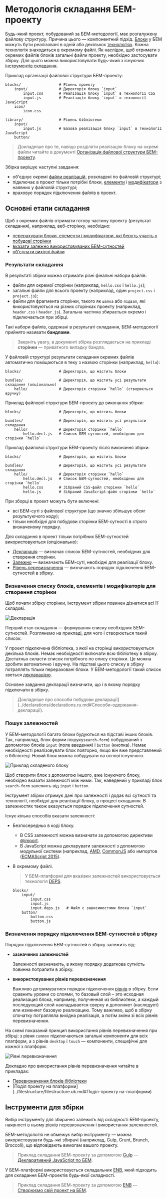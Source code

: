 # Методологія складання БЕМ-проекту

Будь-який проект, побудований за БЕМ-методології, має розгалужену файлову структуру. Причина цього — компонентний підхід. [Блоки](../key-concepts/key-concepts.uk.md#Блок) у БЕМ можуть бути реалізовані в одній або декількох [технологіях](../key-concepts/key-concepts.uk.md#Технологія-реалізації). Кожна технологія знаходиться в окремому файлі. Як наслідок, щоб отримати з окремих файлів блоків загальні файли проекту, необхідно застосувати збірку. Для цього можна використовувати будь-який з існуючих [інструментів складання](#Інструменти-для-збірки).

Приклад організації файлової структури БЕМ-проекту:

```files
blocks/                 # Рівень проекту
    input/              # Директорія блоку `input`
        input.css       # Реалізація блоку `input` в технології CSS
        input.js        # Реалізація блоку `input` в технології JavaScript
    icon/
        icon.css

library/                # Рівень бібліотеки
    input/
        input.js        # Базова реалізація блоку `input` в технології JavaScript
    button/
```

> Докладніше про те, навіщо розділяти реалізацію блоку на окремі файли читайте в документі [Організація файлової структури БЕМ-проекту](../filestructure/filestructure.uk.md).

Збірка вирішує наступні завдання:
* об'єднує окремі [файли реалізацій](../filestructure/filestructure.ru.md#Реалізація-блоку-поділяється-на-окремі-файли), розкладені по файловій структурі;
* підключає в проект тільки потрібні блоки, [елементи](../key-concepts/key-concepts.uk.md#Елемент) і [модифікатори](../key-concepts/key-concepts.uk.md#Модифікатор) з наявних у файловій структурі;
* враховує порядок підключення файлів в проект.

## Основні етапи складання

Щоб з окремих файлів отримати готову частину проекту (результат складання), наприклад, веб-сторінку, необхідно:

* [перерахувати блоки, елементи і модифікатори, які беруть участь у побудові сторінки](#Визначення-списку-блоків-елементів-модифікаторів-для-створення-сторінки)
* [вказати залежно використовуваних БЕМ-сутностей](#Пошук-залежностей)
* [об'єднати вихідні файли](#Визначення-порядку-підключення-БЕМ-сутностей-в-складання)

### Результати складання

В результаті збірки можна отримати різні фінальні набори файлів:

* файли для окремої сторінки (наприклад, `hello.css` і `hello.js`);
* загальні файли для всього проекту (наприклад, один `project.css` і `project.js`);
* файли для фрагмента сторінки, такого як `шапка` або `підвал`, які використовуються на різних сторінках проекту (наприклад, `header.css` і `header.js`). Загальна частина збирається окремо і підключається при збірці.

Такі набори файлів, одержані в результаті складання, БЕМ-методології прийнято називати **бандлами**.

> Зверніть увагу, в документі збірка розглядається на прикладі **сторінки** — приватного випадку бандла.

У файловій структурі результати складання окремих файлів автоматично поміщаються в теку з назвою сторінки (наприклад, `hello`):

```files
blocks/                 # Директорія, що містить блоки

bundles/                # Директорія, що містить усі результати складання (опціонально)
    hello/              # Директорія сторінки `hello` (створюється вручну)
```

Приклад файлової структури БЕМ-проекту до виконання збірки:

```files
blocks/                 # Директорія, що містить блоки

bundles/                # Директорія, що містить усі результати складання
    hello/              # Директорія сторінки `hello`
        hello.decl.js   # Список БЕМ-сутностей, необхідних для сторінки `hello`
```

Приклад файлової структури БЕМ-проекту після виконання збірки:

```files
blocks/                 # Директорія, що містить блоки

bundles/                # Директорія, що містить усі результати складання
    hello/              # Директорія сторінки `hello`
        hello.decl.js   # Список БЕМ-сутностей, необхідних для сторінки `hello`
        hello.css       # Зібраний CSS-файл сторінки `hello`
        hello.js        # Зібраний JavaScript-файл сторінки `hello`
```

При зборці в проект можуть бути включені:

* всі БЕМ-суті з файлової структури (що значно збільшує обсяг результуючого коду);
* тільки необхідні для побудови сторінки БЕМ-сутності в строго визначеному порядку.

Для складання в проект тільки потрібних БЕМ-сутностей використовуються (опціонально):

* [Декларація](#Визначення-списку-блоків-елементів-модифікаторів-для-створення-сторінки) — визначає список БЕМ-сутностей, необхідних для створення сторінки.
* [Залежно](#Пошук-залежностей) — визначають БЕМ-суті, необхідні для реалізації блоку.
* [Рівень перевизначення](#Определение-порядка-подключения-БЭМ-сущностей-в-сборку) — визначають порядок підключення БЕМ-сутностей в збірку.

### Визначення списку блоків, елементів і модифікаторів для створення сторінки

Щоб почати збірку сторінки, інструмент збірки повинен дізнатися всі її складові.

![Декларація](build__declaration.png)

Перший етап складання — формування списку необхідних БЕМ-сутностей. Розглянемо на прикладі, для чого і створюється такий список.

У проект підключена бібліотека, з якої на сторінці використовуються декілька блоків. Немає необхідності включати всю бібліотеку в збірку. Достатньо скласти список потрібного по опису сторінки. Це можна зробити автоматично і вручну. На підставі цього списку в збірку потраплять тільки перераховані блоки. У БЕМ-методології такий список зветься [декларацією](../declarations/declarations.uk.md).

Основне завдання декларації визначити, що і в якому порядку підключати в збірку.

> Докладніше про способи побудови декларації](../declarations/declarations.ru.md#Способи-одержання-декларації).

### Пошук залежностей

У БЕМ-методології багато блоки будуються на підставі інших блоків. Так, наприклад, блок форми пошуку`search-form`) побудований з допомогою блоків `input` (поле введення) і `button` (кнопка). Немає необхідності реалізовувати блок повторно, якщо він вже представлений в бібліотеці. Новий блок можна побудувати на основі існуючого.

![Приклад складеного блоку](build__search-form.png)

Щоб створити блок з допомогою іншого, вже існуючого блоку, необхідно вказати залежності між ними. Так, наведений у прикладі блок `search-form` залежить від `input` і `button`.

Інструмент збірки отримує дані про залежності і додає всі сутності та технології, необхідні для реалізації блоку, в процесі складання. В залежностях також вказується порядок підключення сутностей.

Існує кілька способів вказати залежності:

* Безпосередньо в коді блоку.

  * В CSS залежності можна визначати за допомогою директиви [@import](http://htmlbook.ru/css/import).
  * В JavaScript можна декларувати залежності з допомогою модульної системи (наприклад, [AMD](https://github.com/amdjs/amdjs-api/wiki/AMD), [CommonJS](http://www.commonjs.org/) або импортов ([ECMAScript 2015](http://ecmascript.org)).

* В окремому файлі.

  > У БЕМ-платформі для вказівки залежностей використовується технологія [DEPS](https://ru.bem.info/technology/deps/).

  ```files
  blocks/
      input/
          input.css
          input.js
          input.deps.js   # Файл с зависимостями блока `input`
      button/
          button.css
          button.js
  ```

### Визначення порядку підключення БЕМ-сутностей в збірку

Порядок підключення БЕМ-сутностей в збірку залежить від:

* **зазначених залежностей**

  Залежності визначають, в якому порядку додаткова сутність повинна потрапити в збірку.

* **використовуваних рівнів перевизначення**

  Важливо дотримуватися порядок підключення [рівнів](../key-concepts/key-concepts.uk.md#Рівень-перевизначення) в збірку. Если сравнить уровни со слоями, то базовый слой – это исходная реализация блока, например, полученная из библиотеки, а каждый последующий слой накладывается сверху и дополняет (наследует) или изменяет базовую реализацию. Тому важливо, щоб в збірку спочатку потрапляла вихідна реалізація, а потім зміни зі всіх рівнів перевизначення.

На схемі показаний принцип використання рівнів перевизначення при збірці: з рівня `common` підключаються загальні компоненти для всіх платформ, а з рівнів `desktop` і `touch` — компоненти, специфічні для кожної з платформ.

![Рівні перевизначення](build__levels.png)

Докладно про використання рівнів перевизначення читайте в прикладах:

* [Перевизначення блоків бібліотеки](../filestructure/filestructure.uk.md#Підключення-бібліотеки)
* [Поділ проекту на платформи](../filestructure/filestructure.uk.md#Поділ-проекту на-платформи)

## Інструменти для збірки

Вибір інструменту для збирання залежить від складності БЕМ-проекту, наявності в ньому рівнів перевизначення і використання залежностей.

БЕМ-методологія не обмежує вибір інструменту — можна використовувати будь-які збирачі (наприклад, Gulp, Grunt, Brunch, Broccoli), що відповідають вимогам вашого проекту.

> Приклад складання БЕМ-проекту за допомогою [Gulp](http://gulpjs.com/) — [Декларативний JavaScript по БЕМ](https://ru.bem.info/forum/-696/).

У БЕМ-платформі використовується складальник [ENB](https://ru.bem.info/tools/bem/enb-bem/), який підходить для складання БЕМ-проектів будь-якої складності.

> Приклад складання БЕМ-проекту за допомогою [ENB](https://ru.bem.info/tools/bem/enb-bem/) — [Створюємо свій проект на БЕМ](https://ru.bem.info/tutorials/start-with-project-stub/).
